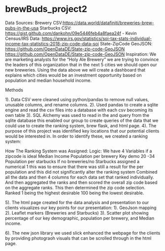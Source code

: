# brewBuds_project2
 
Data Sources:
Brewery CSV:https://data.world/datafiniti/breweries-brew-pubs-in-the-usa
Starbucks CSV: https://gist.github.com/dankohn/09e5446feb4a8faea24f - Kevin
Census/IRS Data:
https://www.irs.gov/statistics/soi-tax-stats-individual-income-tax-statistics-2018-zip-code-data-soi
State-ZipCode GeoJSON: 
https://github.com/OpenDataDE/State-zip-code-GeoJSON
https://github.com/OpenDataDE/State-zip-code-GeoJSON
Inspiration:
We are marketing analysts for the “Holy Ale Brewery” we are trying to convince the leaders of this organization that in the next 5 cities we should open our new breweries. Using the data above we will create a dashboard that explains which cities would be an investment opportunity based on population and median household income.


Methods 

1). Data CSV were cleaned using python/pandas to remove null values, unusable columns, and rename columns. 
2). Used pandas to create a sqlite engine and read the csv files into a database with each csv becoming its own table 
3). SQL Alchemy was used to read in the and query from the sqlite database this enabled our group to create queries of the data that we could use to create the ranking system, brew flask, and html page. 
4). The purpose of this project was identified key locations that our potential clients would be interested in. In order to identify these, we created a ranking system:

How The Ranking System was Assigned: 
Logic: We have 4 Variables if a zipcode is ideal 
	Median Income
	Population per brewery
	Key demo 20 -34 
	Population per starbucks 
If no breweries/no Starbucks assigned a numerical 1 this was to ensure that there was still a result for the per population and this did not significantly alter the ranking system 
Combined all the data and then 4 columns for each data set that ranked individually. And then aggregated the ranks and then scored the overall zip code based on the aggregate ranks. This then determined the zip code selection. Ranked 1 being the highest desirable 100 being the lowest desirable. 

5). The html page created for the data analysis and presentation to our clients visualizes our key points for our presentation:
	1). GeoJson mapping
	2). Leaflet markers (Breweries and Starbucks)
	3). Scatter plot showing percentage of our key demographic, population per brewery, and Median income.

6). The new json library we used slick enhanced the webpage for the clients by providing photograoh visuals that can be scrolled through in the html page.


